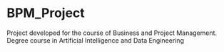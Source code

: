 # BPM_Project
Project developed for the course of Business and Project Management. Degree course in Artificial Intelligence and Data Engineering
